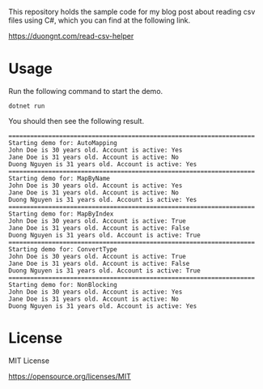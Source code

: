 This repository holds the sample code for my blog post about reading csv files using C#, which you can find at the following link.

[https://duongnt.com/read-csv-helper ](https://duongnt.com/read-csv-helper )

# Usage

Run the following command to start the demo.
```
dotnet run
```

You should then see the following result.
```
====================================================================
Starting demo for: AutoMapping
John Doe is 30 years old. Account is active: Yes
Jane Doe is 31 years old. Account is active: No
Duong Nguyen is 31 years old. Account is active: Yes
====================================================================
Starting demo for: MapByName
John Doe is 30 years old. Account is active: Yes
Jane Doe is 31 years old. Account is active: No
Duong Nguyen is 31 years old. Account is active: Yes
====================================================================
Starting demo for: MapByIndex
John Doe is 30 years old. Account is active: True
Jane Doe is 31 years old. Account is active: False
Duong Nguyen is 31 years old. Account is active: True
====================================================================
Starting demo for: ConvertType
John Doe is 30 years old. Account is active: True
Jane Doe is 31 years old. Account is active: False
Duong Nguyen is 31 years old. Account is active: True
====================================================================
Starting demo for: NonBlocking
John Doe is 30 years old. Account is active: Yes
Jane Doe is 31 years old. Account is active: No
Duong Nguyen is 31 years old. Account is active: Yes
```

# License

MIT License

https://opensource.org/licenses/MIT
